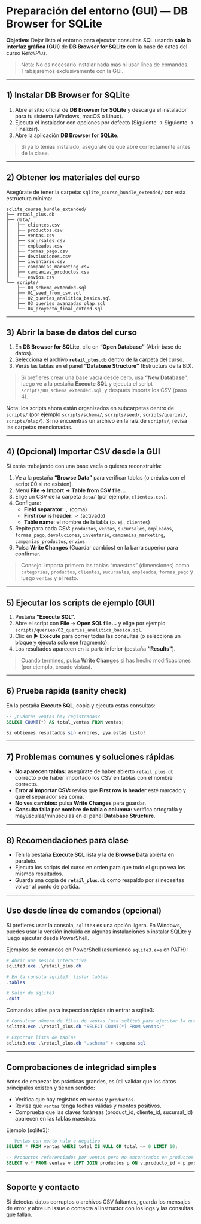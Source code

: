 # Preparación del entorno (GUI) — DB Browser for SQLite

**Objetivo:** Dejar listo el entorno para ejecutar consultas SQL usando **solo la interfaz gráfica (GUI)** de **DB Browser for SQLite** con la base de datos del curso *RetailPlus*.

> Nota: No es necesario instalar nada más ni usar línea de comandos. Trabajaremos exclusivamente con la GUI.

---

## 1) Instalar DB Browser for SQLite

1. Abre el sitio oficial de **DB Browser for SQLite** y descarga el instalador para tu sistema (Windows, macOS o Linux).
2. Ejecuta el instalador con opciones por defecto (Siguiente → Siguiente → Finalizar).
3. Abre la aplicación **DB Browser for SQLite**.

> Si ya lo tenías instalado, asegúrate de que abre correctamente antes de la clase.

---

## 2) Obtener los materiales del curso

Asegúrate de tener la carpeta: `sqlite_course_bundle_extended/` con esta estructura mínima:

```
sqlite_course_bundle_extended/
├── retail_plus.db
├── data/
│   ├── clientes.csv
│   ├── productos.csv
│   ├── ventas.csv
│   ├── sucursales.csv
│   ├── empleados.csv
│   ├── formas_pago.csv
│   ├── devoluciones.csv
│   ├── inventario.csv
│   ├── campanias_marketing.csv
│   ├── campanias_productos.csv
│   └── envios.csv
└── scripts/
    ├── 00_schema_extended.sql
    ├── 01_seed_from_csv.sql
    ├── 02_queries_analitica_basica.sql
    ├── 03_queries_avanzadas_olap.sql
    └── 04_proyecto_final_extend.sql
```

---

## 3) Abrir la base de datos del curso

1. En **DB Browser for SQLite**, clic en **“Open Database”** (Abrir base de datos).
2. Selecciona el archivo **`retail_plus.db`** dentro de la carpeta del curso.
3. Verás las tablas en el panel **“Database Structure”** (Estructura de la BD).

> Si prefieres crear una base vacía desde cero, usa **“New Database”**, luego ve a la pestaña **Execute SQL** y ejecuta el script `scripts/00_schema_extended.sql`, y después importa los CSV (paso 4).

Nota: los scripts ahora están organizados en subcarpetas dentro de `scripts/` (por ejemplo `scripts/schema/`, `scripts/seed/`, `scripts/queries/`, `scripts/olap/`). Si no encuentras un archivo en la raíz de `scripts/`, revisa las carpetas mencionadas.

---

## 4) (Opcional) Importar CSV desde la GUI

Si estás trabajando con una base vacía o quieres reconstruirla:

1. Ve a la pestaña **“Browse Data”** para verificar tablas (o créalas con el script 00 si no existen).
2. Menú **File → Import → Table from CSV file…**
3. Elige un CSV de la carpeta `data/` (por ejemplo, `clientes.csv`).
4. Configura:
   - **Field separator**: `,` (coma)
   - **First row is header**: ✓ (activado)
   - **Table name**: el nombre de la tabla (p. ej., `clientes`)
5. Repite para cada CSV: `productos`, `ventas`, `sucursales`, `empleados`, `formas_pago`, `devoluciones`, `inventario`, `campanias_marketing`, `campanias_productos`, `envios`.
6. Pulsa **Write Changes** (Guardar cambios) en la barra superior para confirmar.

> Consejo: importa primero las tablas “maestras” (dimensiones) como `categorias`, `productos`, `clientes`, `sucursales`, `empleados`, `formas_pago` y luego `ventas` y el resto.

---

## 5) Ejecutar los scripts de ejemplo (GUI)

1. Pestaña **“Execute SQL”**.
2. Abre el script con **File → Open SQL file…** y elige por ejemplo `scripts/queries/02_queries_analitica_basica.sql`.
3. Clic en **▶ Execute** para correr todas las consultas (o selecciona un bloque y ejecuta solo ese fragmento).
4. Los resultados aparecen en la parte inferior (pestaña **“Results”**).

> Cuando termines, pulsa **Write Changes** si has hecho modificaciones (por ejemplo, creado vistas).

---

## 6) Prueba rápida (sanity check)

En la pestaña **Execute SQL**, copia y ejecuta estas consultas:

```sql
-- ¿Cuántas ventas hay registradas?
SELECT COUNT(*) AS total_ventas FROM ventas;

Si obtienes resultados sin errores, ¡ya estás listo!
```
---

## 7) Problemas comunes y soluciones rápidas

- **No aparecen tablas:** asegúrate de haber abierto `retail_plus.db` correcto o de haber importado los CSV en tablas con el nombre correcto.  
- **Error al importar CSV:** revisa que **First row is header** esté marcado y que el separador sea coma.  
- **No ves cambios:** pulsa **Write Changes** para guardar.  
- **Consulta falla por nombre de tabla o columna:** verifica ortografía y mayúsculas/minúsculas en el panel **Database Structure**.

---

## 8) Recomendaciones para clase

- Ten la pestaña **Execute SQL** lista y la de **Browse Data** abierta en paralelo.  
- Ejecuta los scripts del curso en orden para que todo el grupo vea los mismos resultados.  
- Guarda una copia de **`retail_plus.db`** como respaldo por si necesitas volver al punto de partida.

---

## Uso desde línea de comandos (opcional)

Si prefieres usar la consola, `sqlite3` es una opción ligera. En Windows, puedes usar la versión incluida en algunas instalaciones o instalar SQLite y luego ejecutar desde PowerShell.

Ejemplos de comandos en PowerShell (asumiendo `sqlite3.exe` en PATH):

```powershell
# Abrir una sesión interactiva
sqlite3.exe .\retail_plus.db

# En la consola sqlite3: listar tablas
.tables

# Salir de sqlite3
.quit
```

Comandos útiles para inspección rápida sin entrar a sqlite3:

```powershell
# Consultar número de filas de ventas (usa sqlite3 para ejecutar la query directamente)
sqlite3.exe .\retail_plus.db "SELECT COUNT(*) FROM ventas;"

# Exportar lista de tablas
sqlite3.exe .\retail_plus.db ".schema" > esquema.sql
```

---

## Comprobaciones de integridad simples

Antes de empezar las prácticas grandes, es útil validar que los datos principales existen y tienen sentido:

- Verifica que hay registros en `ventas` y `productos`.
- Revisa que `ventas` tenga fechas válidas y montos positivos.
- Comprueba que las claves foráneas (product_id, cliente_id, sucursal_id) aparecen en las tablas maestras.

Ejemplo (sqlite3):

```sql
-- Ventas con monto nulo o negativo
SELECT * FROM ventas WHERE total IS NULL OR total <= 0 LIMIT 10;

-- Productos referenciados por ventas pero no encontrados en productos
SELECT v.* FROM ventas v LEFT JOIN productos p ON v.producto_id = p.producto_id WHERE p.producto_id IS NULL LIMIT 10;
```

---

## Soporte y contacto

Si detectas datos corruptos o archivos CSV faltantes, guarda los mensajes de error y abre un issue o contacta al instructor con los logs y las consultas que fallan.
